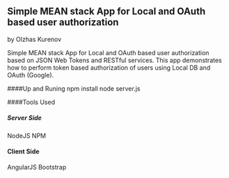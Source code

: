 ## Simple MEAN stack App for Local and OAuth based user authorization
by Olzhas Kurenov

Simple MEAN stack App for Local and OAuth based user authorization based on JSON Web Tokens and RESTful services.
This app demonstrates how to perform token based authorization of users using Local DB and OAuth (Google).

####Up and Runing
npm install
node server.js

####Tools Used 
##### Server Side
NodeJS
NPM
#### Client Side
AngularJS
Bootstrap




